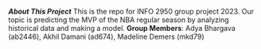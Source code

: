 ***About This Project***
This is the repo for INFO 2950 group project 2023. Our topic is predicting the MVP of the NBA regular season by analyzing historical data and making a model.
__Group Members__: Adya Bhargava (ab2446), Akhil Damani (ad674), Madeline Demers (mkd79)

